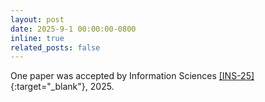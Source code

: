 ```yaml
---
layout: post
date: 2025-9-1 00:00:00-0800
inline: true
related_posts: false
---
```


One paper was accepted by Information Sciences [[INS-25]](https://doi.org/10.1016/j.ins.2025.122158){:target="\_blank"}, 2025.

